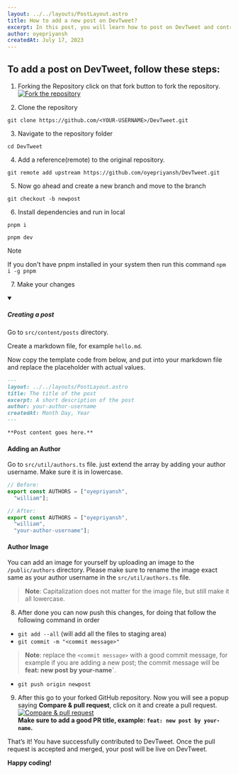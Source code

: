 ```yaml
---
layout: ../../layouts/PostLayout.astro
title: How to add a new post on DevTweet?
excerpt: In this post, you will learn how to post on DevTweet and contribute to the developer community.
author: oyepriyansh
createdAt: July 17, 2023
---
```


## To add a post on DevTweet, follow these steps:

1. Forking the Repository
click on that fork button to fork the repository.
[![Fork the repository](https://oyepriyansh.pages.dev/i/f56b265fb21.png)](#-contributing)


2. Clone the repository 
```
git clone https://github.com/<YOUR-USERNAME>/DevTweet.git
```

3.  Navigate to the repository folder
```
cd DevTweet
```

4. Add a reference(remote) to the original repository.
```
git remote add upstream https://github.com/oyepriyansh/DevTweet.git
```
5.  Now go ahead and create a new branch and move to the branch
```
git checkout -b newpost
```

6.  Install dependencies and run in local
```
pnpm i
```
```
pnpm dev
```

> [!NOTE]
>  If you don't have pnpm installed in your system then run this command `npm i -g pnpm`

&nbsp;
7. Make your changes
<details open>
<summary><h5>Creating a post</h5></summary>
  
Go to `src/content/posts` directory. </p>

Create a markdown file, for example `hello.md`.

Now copy the template code from below, and put into your markdown file and replace the placeholder with actual values.

```md
---
layout: ../../layouts/PostLayout.astro
title: The title of the post
excerpt: A short description of the post
author: your-author-username
createdAt: Month Day, Year
---

**Post content goes here.**
```


#### Adding an Author

Go to  `src/util/authors.ts` file. just extend the array by adding your author username. Make sure it is in lowercase.

```ts
// Before:
export const AUTHORS = ["oyepriyansh",
  "william"];

// After:
export const AUTHORS = ["oyepriyansh",
  "william",
  "your-author-username"];
```

#### Author Image

You can add an image for yourself by uploading an image to the `/public/authors` directory. 
Please make sure to rename the image exact same as your author username in the `src/util/authors.ts` file.

> **Note**:  Capitalization does not matter for the image file, but still make it all lowercase.
</details>

8.  After done you can now push this changes, for doing that follow the following command in order

- `git add --all` (will add all the files to staging area)
- `git commit -m "<commit message>"`
> **Note**: replace the `<commit message>` with a good commit message, for example if you are adding a new post; the commit message will be **feat: new post by your-name`**.
- `git push origin newpost`

9.  After this go to your forked GitHub repository. Now you will see a popup saying **Compare & pull request**, click on it and create a pull request. <br>
    [![Compare & pull request](https://oyepriyansh.pages.dev/i/e98th7898r9h.png)](https://github.com/oyepriyansh/DevTweet/pulls) <br>
    **Make sure to add a good PR title, example: `feat: new post by your-name`.** 

That’s it! You have successfully contributed to DevTweet. Once the pull request is accepted and merged, your post will be live on DevTweet.

**Happy coding!**
